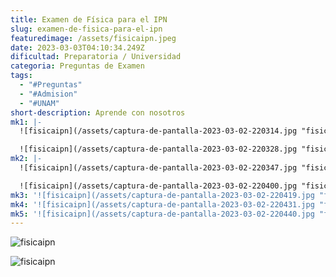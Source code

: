 ```yaml
---
title: Examen de Física para el IPN
slug: examen-de-fisica-para-el-ipn
featuredimage: /assets/fisicaipn.jpeg
date: 2023-03-03T04:10:34.249Z
dificultad: Preparatoria / Universidad
categoria: Preguntas de Examen
tags:
  - "#Preguntas"
  - "#Admision"
  - "#UNAM"
short-description: A﻿prende con nosotros
mk1: |-
  ![fisicaipn](/assets/captura-de-pantalla-2023-03-02-220314.jpg "fisicaipn")

  ![fisicaipn](/assets/captura-de-pantalla-2023-03-02-220328.jpg "fisicaipn")
mk2: |-
  ![fisicaipn](/assets/captura-de-pantalla-2023-03-02-220347.jpg "fisicaipn")

  ![fisicaipn](/assets/captura-de-pantalla-2023-03-02-220400.jpg "fisicaipn")
mk3: '![fisicaipn](/assets/captura-de-pantalla-2023-03-02-220419.jpg "fisicaipn")'
mk4: '![fisicaipn](/assets/captura-de-pantalla-2023-03-02-220431.jpg "fisicaipn")'
mk5: '![fisicaipn](/assets/captura-de-pantalla-2023-03-02-220440.jpg "fisicaipn")'
---
```

![fisicaipn](/assets/captura-de-pantalla-2023-03-02-220453.jpg "fisicaipn")

![fisicaipn](/assets/captura-de-pantalla-2023-03-02-220453.jpg "fisicaipn")